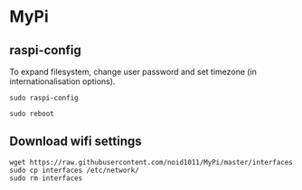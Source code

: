 # MyPi

## raspi-config

To expand filesystem, change user password and set timezone (in internationalisation options).

`sudo raspi-config`

`sudo reboot`

## Download wifi settings

```
wget https://raw.githubusercontent.com/noid1011/MyPi/master/interfaces
sudo cp interfaces /etc/network/
sudo rm interfaces
```
